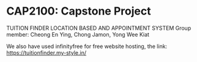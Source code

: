 # CAP2100: Capstone Project

TUITION FINDER LOCATION BASED AND APPOINTMENT SYSTEM
Group member: Cheong En Ying, Chong Jamon, Yong Wee Kiat

We also have used infinityfree for free website hosting, the link: https://tuitionfinder.my-style.in/
